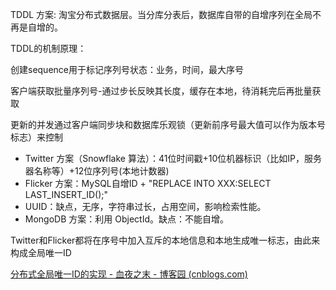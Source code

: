 TDDL 方案: 淘宝分布式数据层。当分库分表后，数据库自带的自增序列在全局不再是自增的。

TDDL的机制原理：

创建sequence用于标记序列号状态：业务，时间，最大序号

客户端获取批量序列号-通过步长反映其长度，缓存在本地，待消耗完后再批量获取

更新的并发通过客户端同步块和数据库乐观锁（更新前序号最大值可以作为版本号标志）来控制







* Twitter 方案（Snowflake 算法）：41位时间戳+10位机器标识（比如IP，服务器名称等）+12位序列号(本地计数器)
* Flicker 方案：MySQL自增ID + "REPLACE INTO XXX:SELECT LAST_INSERT_ID();" 
* UUID：缺点，无序，字符串过长，占用空间，影响检索性能。
* MongoDB 方案：利用 ObjectId。缺点：不能自增。

Twitter和Flicker都将在序号中加入互斥的本地信息和本地生成唯一标志，由此来构成全局唯一ID

[分布式全局唯一ID的实现 - 血夜之末 - 博客园 (cnblogs.com)](https://www.cnblogs.com/Tiancheng-Duan/p/10962704.html)

